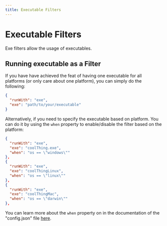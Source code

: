 ```yaml
---
title: Executable Filters
---
```


# Executable Filters

Exe filters allow the usage of executables.

## Running executable as a Filter

If you have have achieved the feat of having one executable for all platforms (or only care about one platform), you can simply do the following:

```json
{
  "runWith": "exe",
  "exe": "path/to/your/executable"
}
```

Alternatively, if you need to specify the executable based on platform. You can do it by using the `when` property to enable/disable the filter based on the
platform:

```json
{
  "runWith": "exe",
  "exe": "coolThing.exe",
  "when": "os == \"windows\""
},
{
  "runWith": "exe",
  "exe": "coolThingLinux",
  "when": "os == \"linux\""
},
{
  "runWith": "exe",
  "exe": "coolThingMac",
  "when": "os == \"darwin\""
},
```

You can learn more about the `when` property on in the documentation of the "config.json" file
[here](/guide/configuration#regolith-configuration).
